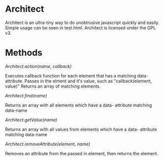 # Architect

Architect is an ultra-tiny way to do unobtrusive javascript quickly and easily. Simple usage can be seen in test.html. Architect is licensed under the GPL v3.

# Methods

*Architect.action(name, callback)*

Executes callback function for each element that has a matching data- attribute. Passes in the elment and it's value, such as "callback(element, value)" Returns an array of matching elements.


*Architect.find(name)*

Returns an array with all elements which have a data- attribute matching data-name


*Architect.getValue(name)*

Returns an array with all values from elements which have a data- attribute matching data-name

*Architect.removeAttribute(element, name)*

Removes an attribute from the passed in element, then returns the element.

